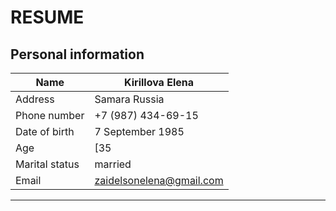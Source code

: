 # RESUME
## Personal information
|Name|Kirillova Elena|
| ------ | ------ |
|Address |Samara Russia |
| Phone number | +7 (987) 434-69-15 |
| Date of birth| 7 September 1985 |
| Age| [35|
| Marital status | married |
| Email | zaidelsonelena@gmail.com |

***